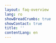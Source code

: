 ```yaml
---
layout: faq-overview
lang: ro
showBreadCrumbs: true
showContact: true
title: ''
contentLang: en
---
```

